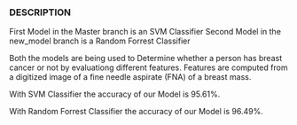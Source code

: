 ### DESCRIPTION

First Model in the Master branch is an SVM Classifier
Second Model in the new_model branch is a Random Forrest Classifier

Both the models are being used to Determine whether a person has breast cancer or not by evaluationg different features.
Features are computed from a digitized image of a fine needle aspirate (FNA) of a breast mass.

With SVM Classifier the accuracy of our Model is 95.61%.

With Random Forrest Classifier the accuracy of our Model is 96.49%.